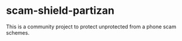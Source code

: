 # scam-shield-partizan
This is a community project to protect unprotected from a phone scam schemes.
